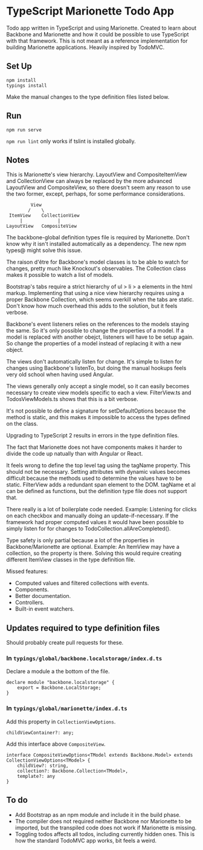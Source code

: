 # TypeScript Marionette Todo App

Todo app written in TypeScript and using Marionette. Created to learn about Backbone and Marionette and how it could be possible to use TypeScript with that framework. This is not meant as a reference implementation for building Marionette applications. Heavily inspired by TodoMVC.

## Set Up

    npm install
    typings install

Make the manual changes to the type definition files listed below.

## Run

    npm run serve

`npm run lint` only works if tslint is installed globally.

## Notes

This is Marionette's view hierarchy. LayoutView and CompositeItemView and CollectionView can always be replaced by the more advanced LayoutView and CompositeView, so there doesn't seem any reason to use the two former, except, perhaps, for some  performance considerations.

             View
            /    \
     ItemView    CollectionView
         |             |
    LayoutView   CompositeView

The backbone-global definition types file is required by Marionette. Don't know why it isn't installed automatically as a dependency. The new npm types@ might solve this issue.

The raison d'être for Backbone's model classes is to be able to watch for changes, pretty much like Knockout's observables. The Collection class makes it possible to watch a list of models.

Bootstrap's tabs require a strict hierarchy of ul > li > a elements in the html markup. Implementing that using a nice view hierarchy requires using a proper Backbone Collection, which seems overkill when the tabs are static. Don't know how much overhead this adds to the solution, but it feels verbose.

Backbone's event listeners relies on the references to the models staying the same. So it's only possible to change the properties of a model. If a model is replaced with another obejct, listeners will have to be setup again. So change the properties of a model instead of replacing it with a new object.

The views don't automatically listen for change. It's simple to listen for changes using Backbone's listenTo, but doing the manual hookups feels very old school when having used Angular.

The views generally only accept a single model, so it can easily becomes necessary to create view models specific to each a view. FilterView.ts and TodosViewModels.ts shows that this is a bit verbose.

It's not possible to define a signature for setDefaultOptions because the method is static, and this makes it impossible to access the types defined on the class.

Upgrading to TypeScript 2 results in errors in the type definition files.

The fact that Marionette does not have components makes it harder to divide the code up natually than with Angular or React.

It feels wrong to define the top level tag using the tagName property. This should not be necessary. Setting attributes with dynamic values becomes difficult because the methods used to determine the values have to be static. FilterView adds a redundant span element to the DOM. tagName et al can be defined as functions, but the definition type file does not support that.

There really is a lot of boilerplate code needed. Example: Listening for clicks on each checkbox and manually doing an update-if-necessary. If the framework had proper computed values it would have been possible to simply listen for for changes to TodoCollection.allAreCompleted().

Type safety is only partial because a lot of the properties in Backbone/Marionette are optional. Example: An ItemView may have a collection, so the property is there. Solving this would require creating different ItemView classes in the type definition file.

Missed features:

* Computed values and filtered collections with events.
* Components.
* Better documentation.
* Controllers.
* Built-in event watchers.

## Updates required to type definition files

Should probably create pull requests for these.

### In `typings/global/backbone.localstorage/index.d.ts`

Declare a module a the bottom of the file.

    declare module "backbone.localstorage" {
        export = Backbone.LocalStorage;
    }

### In `typings/global/marionette/index.d.ts`

Add this property in `CollectionViewOptions`.

    childViewContainer?: any;

Add this interface above `CompositeView`.

    interface CompositeViewOptions<TModel extends Backbone.Model> extends CollectionViewOptions<TModel> {
        childView?: string,
        collection?: Backbone.Collection<TModel>,
        template?: any
    }

## To do

- Add Bootstrap as an npm module and include it in the build phase.
- The compiler does not required neither Backbone nor Marionette to be imported, but the transpiled code does not work if Marionette is missing.
- Toggling todos affects all todos, including currently hidden ones. This is how the standard TodoMVC app works, bit feels a weird.
